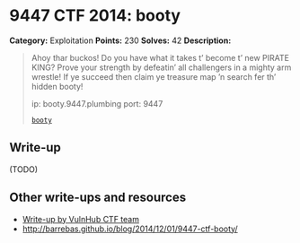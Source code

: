 # 9447 CTF 2014: booty

**Category:** Exploitation
**Points:** 230
**Solves:** 42
**Description:**

> Ahoy thar buckos! Do you have what it takes t’ become t’ new PIRATE KING? Prove your strength by defeatin’ all challengers in a mighty arm wrestle! If ye succeed then claim ye treasure map ’n search fer th’ hidden booty!
>
> ip: booty.9447.plumbing
> port: 9447
>
> [`booty`](booty)

## Write-up

(TODO)

## Other write-ups and resources

* [Write-up by VulnHub CTF team](https://ctf-team.vulnhub.com/9447-ctf-2014-booty/)
* <http://barrebas.github.io/blog/2014/12/01/9447-ctf-booty/>
